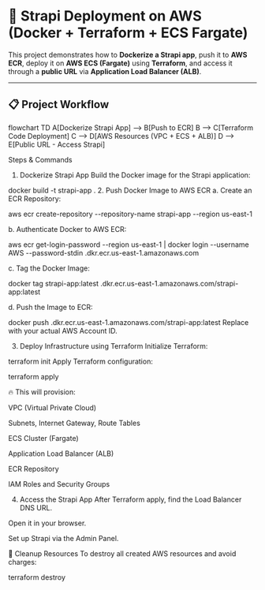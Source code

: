 # 🚀 Strapi Deployment on AWS (Docker + Terraform + ECS Fargate)

This project demonstrates how to **Dockerize a Strapi app**, push it to **AWS ECR**, deploy it on **AWS ECS (Fargate)** using **Terraform**, and access it through a **public URL** via **Application Load Balancer (ALB)**.

---

## 📋 Project Workflow

flowchart TD
A[Dockerize Strapi App] --> B[Push to ECR]
B --> C[Terraform Code Deployment]
C --> D[AWS Resources (VPC + ECS + ALB)]
D --> E[Public URL - Access Strapi]

Steps & Commands

1. Dockerize Strapi App
   Build the Docker image for the Strapi application:

docker build -t strapi-app . 2. Push Docker Image to AWS ECR
a. Create an ECR Repository:

aws ecr create-repository --repository-name strapi-app --region us-east-1

b. Authenticate Docker to AWS ECR:

aws ecr get-login-password --region us-east-1 | docker login --username AWS --password-stdin <aws-account-id>.dkr.ecr.us-east-1.amazonaws.com

c. Tag the Docker Image:

docker tag strapi-app:latest <aws-account-id>.dkr.ecr.us-east-1.amazonaws.com/strapi-app:latest

d. Push the Image to ECR:

docker push <aws-account-id>.dkr.ecr.us-east-1.amazonaws.com/strapi-app:latest
Replace <aws-account-id> with your actual AWS Account ID.

3. Deploy Infrastructure using Terraform
   Initialize Terraform:

terraform init
Apply Terraform configuration:

terraform apply

🔥 This will provision:

VPC (Virtual Private Cloud)

Subnets, Internet Gateway, Route Tables

ECS Cluster (Fargate)

Application Load Balancer (ALB)

ECR Repository

IAM Roles and Security Groups

4. Access the Strapi App
   After Terraform apply, find the Load Balancer DNS URL.

Open it in your browser.

Set up Strapi via the Admin Panel.

🧹 Cleanup Resources
To destroy all created AWS resources and avoid charges:

terraform destroy
